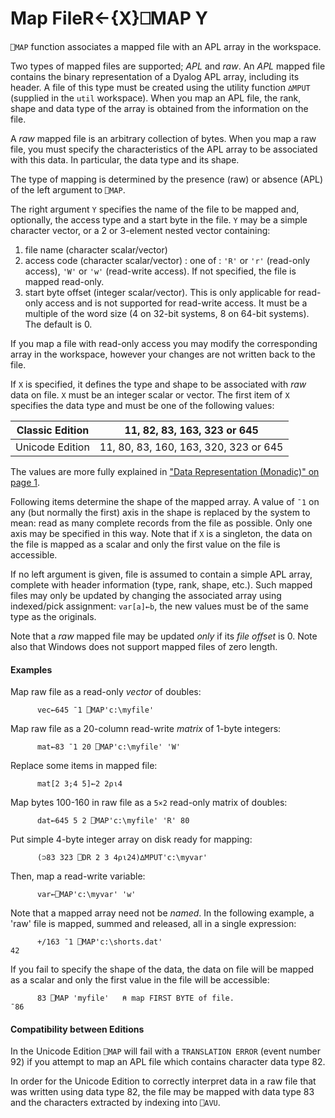 




<h1 class="heading"><span class="name">Map File</span><span class="command">R←{X}⎕MAP Y</span></h1>

`⎕MAP` function associates a mapped file with an APL array in the workspace.


Two types of mapped files are supported; *APL* and *raw*. An *APL* mapped file contains the binary representation of a Dyalog APL array, including its header. A file of this type must be created using the  utility function `∆MPUT` (supplied in the `util` workspace). When you map an APL file, the rank, shape and data type of the array is obtained from the information on the file.


A *raw* mapped file is an arbitrary collection of bytes. When you map a raw file, you must specify the characteristics of the APL array to be associated with this data. In particular, the data type and its shape.



The type of mapping is determined by the presence (raw) or absence (APL) of the left argument to `⎕MAP`.



The right argument `Y` specifies the name of the file to be mapped and, optionally, the access type and a start byte in the file. `Y` may be a simple character vector, or a 2 or 3-element nested vector containing:

1. file name (character scalar/vector)
2. access code (character scalar/vector) : one of : `'R'` or `'r'` (read-only access), `'W'` or `'w'` (read-write access). If not specified, the file is mapped  read-only.
3. start byte offset (integer scalar/vector). This is only applicable for read-only access and is not supported for read-write access. It must be a multiple of the word size (4 on 32-bit systems, 8 on 64-bit systems). The default is 0.


If you map a file with read-only access you may modify the corresponding array in the workspace, however your changes are not written back to the file.



If `X` is specified, it defines the type and shape to be associated with *raw* data on file. `X` must be an integer scalar or vector. The first item of `X` specifies the data type and must be one of the following values:


| Classic Edition | 11, 82, 83, 163, 323 or 645 |
| --- | ---  |
| Unicode Edition | 11, 80, 83, 160, 163, 320, 323 or 645 |



The values are more fully explained in ["Data Representation (Monadic)" on page 1](../../../system-functions-a-z/system-functions-a-z/data-representation-monadic.md).


Following items determine the shape of the mapped array. A value of `¯1` on any (but normally the first) axis in the shape is replaced by the system to mean: read as many complete records from the file as possible. Only one axis may be specified in this way. Note that if    `X` is a singleton, the data on the file is mapped as a scalar and only the first value on the file is accessible.


If no left argument is given, file is assumed to contain a simple APL array, complete with header information (type, rank, shape, etc.). Such mapped files may only be updated by changing the associated array using indexed/pick assignment: `var[a]←b`, the new values must be of the same type as the originals.


Note that a *raw* mapped file may be updated *only* if its *file offset* is 0. Note also that Windows does not support mapped files of zero length.

#### Examples


Map raw file as a read-only *vector* of doubles:
```apl
      vec←645 ¯1 ⎕MAP'c:\myfile'
```


Map raw file as a 20-column read-write *matrix* of 1-byte integers:
```apl
      mat←83 ¯1 20 ⎕MAP'c:\myfile' 'W' 
```


Replace some items in mapped file:
```apl
      mat[2 3;4 5]←2 2⍴⍳4
```


Map bytes 100-160 in raw file as a `5×2` read-only matrix of doubles:
```apl
      dat←645 5 2 ⎕MAP'c:\myfile' 'R' 80
```


Put simple 4-byte integer array on disk ready for mapping:
```apl
      (⊃83 323 ⎕DR 2 3 4⍴⍳24)∆MPUT'c:\myvar'
```


Then, map a read-write variable:
```apl
      var←⎕MAP'c:\myvar' 'w' 
```


Note that a mapped array need not be *named*. In the following example, a 'raw' file is mapped, summed and released, all in a single expression:
```apl
      +/163 ¯1 ⎕MAP'c:\shorts.dat'
42
```


If you fail to specify the shape of the data, the data on file will be mapped as a scalar and only the first value in the file will be accessible:
```apl
      83 ⎕MAP 'myfile'   ⍝ map FIRST BYTE of file.
¯86
```

#### Compatibility between Editions


In the Unicode Edition `⎕MAP` will fail with a `TRANSLATION ERROR` (event number 92) if you attempt to map an APL file which contains character data type 82.



In order for the Unicode Edition to correctly interpret data in a raw file that was written using data type 82, the file may be mapped with data type 83 and the characters extracted by indexing into `⎕AVU`.



